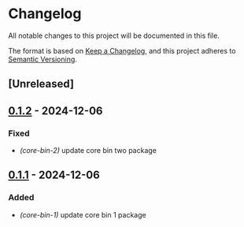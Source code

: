 # Changelog

All notable changes to this project will be documented in this file.

The format is based on [Keep a Changelog](https://keepachangelog.com/en/1.0.0/),
and this project adheres to [Semantic Versioning](https://semver.org/spec/v2.0.0.html).

## [Unreleased]

## [0.1.2](https://github.com/antonbaliasnikov/release-pls-plz/compare/core-bins-v0.1.1...core-bins-v0.1.2) - 2024-12-06

### Fixed

- *(core-bin-2)* update core bin two package

## [0.1.1](https://github.com/antonbaliasnikov/release-pls-plz/compare/core-bins-v0.1.0...core-bins-v0.1.1) - 2024-12-06

### Added

- *(core-bin-1)* update core bin 1 package
